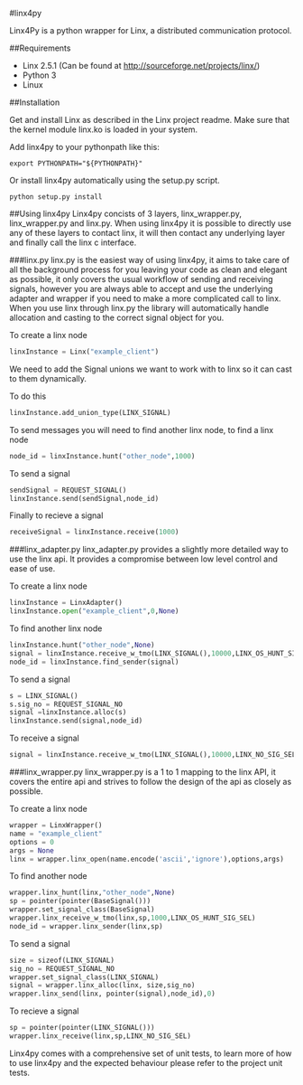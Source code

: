 #linx4py

Linx4Py is a python wrapper for Linx, a distributed communication protocol. 

##Requirements

- Linx 2.5.1 (Can be found at http://sourceforge.net/projects/linx/)
- Python 3
- Linux

##Installation

Get and install Linx as described in the Linx project readme. Make sure that the kernel module linx.ko is loaded in your system.

Add linx4py to your pythonpath like this: 
```shell
export PYTHONPATH="${PYTHONPATH}"
```
Or install linx4py automatically using the setup.py script.
```shell
python setup.py install
```

##Using linx4py
Linx4py concists of 3 layers, linx_wrapper.py, linx_wrapper.py and linx.py. When using linx4py it is possible to directly use any of these layers to contact linx, it will then contact any underlying layer and finally call the linx c interface.

###linx.py
linx.py is the easiest way of using linx4py, it aims to take care of all the background process for you leaving your code as clean and elegant as possible, it only covers the usual workflow of sending and receiving signals, however you are always able to accept and use the underlying adapter and wrapper if you need to make a more complicated call to linx. When you use linx through linx.py the library will automatically handle allocation and casting to the correct signal object for you.

To create a linx node
```python
linxInstance = Linx("example_client")
```
We need to add the Signal unions we want to work with to linx so it can cast to them dynamically.

To do this
```python
linxInstance.add_union_type(LINX_SIGNAL)
```
To send messages you will need to find another linx node, to find a linx node
```python
node_id = linxInstance.hunt("other_node",1000)
```
To send a signal
```python
sendSignal = REQUEST_SIGNAL()
linxInstance.send(sendSignal,node_id)
```
Finally to recieve a signal
```python
receiveSignal = linxInstance.receive(1000)
```
###linx_adapter.py
linx_adapter.py provides a slightly more detailed way to use the linx api. It provides a compromise between low level control and ease of use. 

To create a linx node
```python
linxInstance = LinxAdapter()
linxInstance.open("example_client",0,None)
```
To find another linx node
```python
linxInstance.hunt("other_node",None)
signal = linxInstance.receive_w_tmo(LINX_SIGNAL(),10000,LINX_OS_HUNT_SIG_SEL)
node_id = linxInstance.find_sender(signal)
```
To send a signal
```python
s = LINX_SIGNAL()
s.sig_no = REQUEST_SIGNAL_NO
signal =linxInstance.alloc(s)
linxInstance.send(signal,node_id)
```
To receive a signal
```python
signal = linxInstance.receive_w_tmo(LINX_SIGNAL(),10000,LINX_NO_SIG_SEL)
```

###linx_wrapper.py
linx_wrapper.py is a 1 to 1 mapping to the linx API, it covers the entire api and strives to follow the design of the api as closely as possible.

To create a linx node 
```python
wrapper = LinxWrapper()
name = "example_client"
options = 0
args = None
linx = wrapper.linx_open(name.encode('ascii','ignore'),options,args)
```
To find another node
```python
wrapper.linx_hunt(linx,"other_node",None)
sp = pointer(pointer(BaseSignal()))
wrapper.set_signal_class(BaseSignal)
wrapper.linx_receive_w_tmo(linx,sp,1000,LINX_OS_HUNT_SIG_SEL)
node_id = wrapper.linx_sender(linx,sp)
```
To send a signal
```python
size = sizeof(LINX_SIGNAL)
sig_no = REQUEST_SIGNAL_NO
wrapper.set_signal_class(LINX_SIGNAL)
signal = wrapper.linx_alloc(linx, size,sig_no)
wrapper.linx_send(linx, pointer(signal),node_id),0)
```
To recieve a signal
```python
sp = pointer(pointer(LINX_SIGNAL()))
wrapper.linx_receive(linx,sp,LINX_NO_SIG_SEL)
```

Linx4py comes with a comprehensive set of unit tests, to learn more of how to use linx4py and the expected behaviour please refer to the project unit tests.
